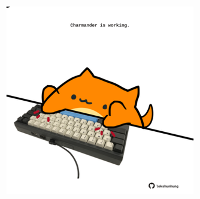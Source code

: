 <!-- built at 21/11/2022, 14:01:09 UTC -->
<p align="center">
  <img width="500" height="500" src="./ReadmeImage.svg">
</p>
